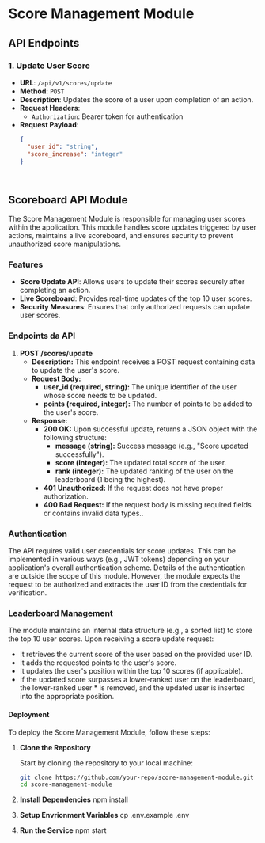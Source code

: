# Score Management Module


## API Endpoints

### 1. Update User Score

- **URL**: `/api/v1/scores/update`
- **Method**: `POST`
- **Description**: Updates the score of a user upon completion of an action.
- **Request Headers**:
  - `Authorization`: Bearer token for authentication
- **Request Payload**:
  ```json
  {
    "user_id": "string",
    "score_increase": "integer"
  }




## Scoreboard API Module

The Score Management Module is responsible for managing user scores within the application. This module handles score updates triggered by user actions, maintains a live scoreboard, and ensures security to prevent unauthorized score manipulations.

### Features

- **Score Update API**: Allows users to update their scores securely after completing an action.
- **Live Scoreboard**: Provides real-time updates of the top 10 user scores.
- **Security Measures**: Ensures that only authorized requests can update user scores.

### Endpoints da API

1. **POST /scores/update**
    * **Description:** This endpoint receives a POST request containing data to update the user's score.
    * **Request Body:**
        * **user_id (required, string):** The unique identifier of the user whose score needs to be updated.
        * **points (required, integer):** The number of points to be added to the user's score.
    * **Response:**
        * **200 OK:** Upon successful update, returns a JSON object with the following structure:
            * **message (string):**  Success message (e.g., "Score updated successfully").
            * **score (integer):** The updated total score of the user.
            * **rank (integer):** The updated ranking of the user on the leaderboard (1 being the highest).
        * **401 Unauthorized:** If the request does not have proper authorization.
        * **400 Bad Request:**  If the request body is missing required fields or contains invalid data types..

### Authentication

The API requires valid user credentials for score updates. This can be implemented in various ways (e.g., JWT tokens) depending on your application's overall authentication scheme. 
Details of the authentication are outside the scope of this module. 
However, the module expects the request to be authorized and extracts the user ID from the credentials for verification.

### Leaderboard Management
The module maintains an internal data structure (e.g., a sorted list) to store the top 10 user scores. Upon receiving a score update request:

* It retrieves the current score of the user based on the provided user ID.
* It adds the requested points to the user's score.
* It updates the user's position within the top 10 scores (if applicable).
* If the updated score surpasses a lower-ranked user on the leaderboard, the lower-ranked user * is removed, and the updated user is inserted into the appropriate position.



#### Deployment

To deploy the Score Management Module, follow these steps:

1. **Clone the Repository**

   Start by cloning the repository to your local machine:
   ```bash
   git clone https://github.com/your-repo/score-management-module.git
   cd score-management-module

2. **Install Dependencies** 
npm install

3. **Setup Envrionment Variables**
cp .env.example .env

4. **Run the Service**
npm start
